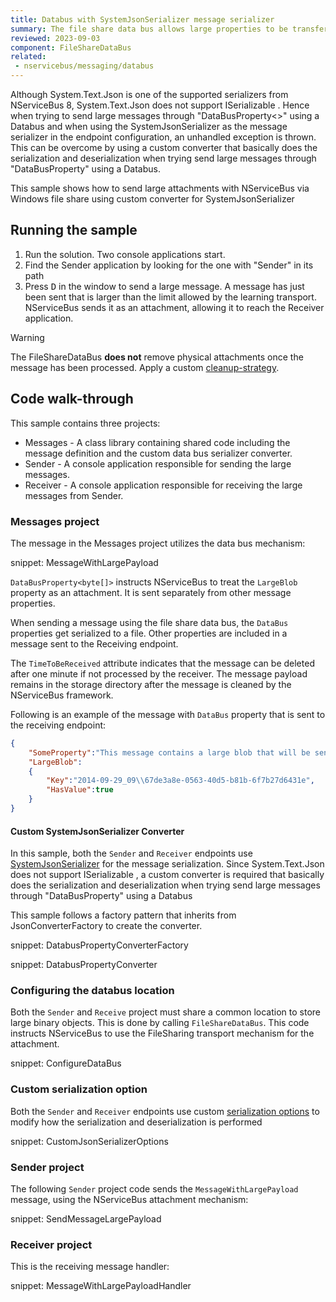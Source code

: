 ```yaml
---
title: Databus with SystemJsonSerializer message serializer
summary: The file share data bus allows large properties to be transferred via a Windows file share using custom converter for SystemJsonSerializer
reviewed: 2023-09-03
component: FileShareDataBus
related:
 - nservicebus/messaging/databus
---
```


Although System.Text.Json is one of the supported serializers from NServiceBus 8, System.Text.Json does not support ISerializable .
Hence when trying to send large messages through "DataBusProperty<>" using a Databus and when using the SystemJsonSerializer as the message serializer in the endpoint configuration, an unhandled exception is thrown.
This can be overcome by using a custom converter that basically does the serialization and deserialization when trying send large messages through "DataBusProperty" using a Databus.

This sample shows how to send large attachments with NServiceBus via Windows file share  using custom converter for SystemJsonSerializer

## Running the sample

 1. Run the solution. Two console applications start.
 1. Find the Sender application by looking for the one with "Sender" in its path
 1. Press <kbd>D</kbd> in the window to send a large message. A message has just been sent that is larger than the limit allowed by the learning transport. NServiceBus sends it as an attachment, allowing it to reach the Receiver application.

> [!WARNING]
> The FileShareDataBus **does not** remove physical attachments once the message has been processed. Apply a custom [cleanup-strategy](/nservicebus/messaging/databus/file-share.md#cleanup-strategy).

## Code walk-through

This sample contains three projects:

* Messages - A class library containing shared code including the message definition and the custom data bus serializer converter.
* Sender - A console application responsible for sending the large messages.
* Receiver - A console application responsible for receiving the large messages from Sender.

### Messages project

The message in the Messages project utilizes the data bus mechanism:

snippet: MessageWithLargePayload

`DataBusProperty<byte[]>` instructs NServiceBus to treat the `LargeBlob` property as an attachment. It is sent separately from other message properties.

When sending a message using the file share data bus, the `DataBus` properties get serialized to a file. Other properties are included in a message sent to the Receiving endpoint.

The `TimeToBeReceived` attribute indicates that the message can be deleted after one minute if not processed by the receiver. The message payload remains in the storage directory after the message is cleaned by the NServiceBus framework.

Following is an example of the message with `DataBus` property that is sent to the receiving endpoint:

```json
{
    "SomeProperty":"This message contains a large blob that will be sent on the data bus",
    "LargeBlob":
    {
        "Key":"2014-09-29_09\\67de3a8e-0563-40d5-b81b-6f7b27d6431e",
        "HasValue":true
    }
}
```

#### Custom SystemJsonSerializer Converter

In this sample, both the `Sender` and `Receiver` endpoints use [SystemJsonSerializer](/nservicebus/serialization/system-json.md) for the message serialization. Since System.Text.Json does not support ISerializable , a custom converter is required that basically does the serialization and deserialization when trying send large messages through "DataBusProperty<T>" using a Databus

This sample follows a factory pattern that inherits from JsonConverterFactory to create the converter.

snippet: DatabusPropertyConverterFactory

snippet: DatabusPropertyConverter

### Configuring the databus location

Both the `Sender` and `Receive` project must share a common location to store large binary objects. This is done by calling `FileShareDataBus`. This code instructs NServiceBus to use the FileSharing transport mechanism for the attachment.

snippet: ConfigureDataBus

### Custom serialization option

Both the `Sender` and `Receiver` endpoints use custom [serialization options](/nservicebus/serialization/system-json.md#usage-customizing-serialization-options) to modify how the serialization and deserialization is performed

snippet: CustomJsonSerializerOptions

### Sender project

The following `Sender` project code sends the `MessageWithLargePayload` message, using the NServiceBus attachment mechanism:

snippet: SendMessageLargePayload

### Receiver project

This is the receiving message handler:

snippet: MessageWithLargePayloadHandler
